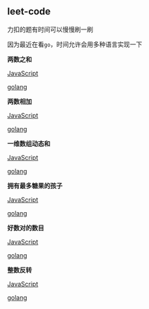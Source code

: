 ## leet-code

力扣的题有时间可以慢慢刷一刷

因为最近在看`go`，时间允许会用多种语言实现一下

**两数之和**

[JavaScript](./toNumberSum.js)

[golang](./toNumberSum.go)

**两数相加**

[JavaScript](./addTwoNumbers.js)

[golang](./addTwoNumbers.go)

**一维数组动态和**

[JavaScript](./runningSum.js)

[golang](./runningSum.go)

**拥有最多糖果的孩子**

[JavaScript](./kidsWithCandies.js)

[golang](./kidsWithCandies.go)

**好数对的数目**

[JavaScript](./countGoodNum.js)

[golang](./countGoodNum.go)

**整数反转**

[JavaScript](./reverseNumber.js)

[golang](./reverseNumber.go)